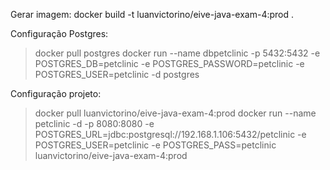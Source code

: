 Gerar imagem:
docker build -t luanvictorino/eive-java-exam-4:prod .

Configuração Postgres:

> docker pull postgres
> docker run --name dbpetclinic -p 5432:5432 -e POSTGRES_DB=petclinic -e POSTGRES_PASSWORD=petclinic -e POSTGRES_USER=petclinic -d postgres

Configuração projeto:

> docker pull luanvictorino/eive-java-exam-4:prod
> docker run --name petclinic -d -p 8080:8080 -e POSTGRES_URL=jdbc:postgresql://192.168.1.106:5432/petclinic -e POSTGRES_USER=petclinic -e POSTGRES_PASS=petclinic luanvictorino/eive-java-exam-4:prod

